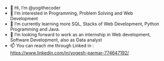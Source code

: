 - 👋 Hi, I’m @yogithecoder
- 👀 I’m interested in Programming, Problem Solving and Web Development
- 🌱 I’m currently learning more SQL, Stacks of Web Development, Python Programming and Java.
- 💞️ I’m looking forward to work as an internship in Web development, Software Development, also as Data analyst 
- 📫 You can reach me through Linked in : https://www.linkedin.com/in/yogesh-parmar-774647192/

<!---
yogithecoder/yogithecoder is a ✨ special ✨ repository because its `README.md` (this file) appears on your GitHub profile.
You can click the Preview link to take a look at your changes.
--->
